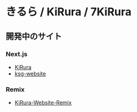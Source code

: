 # きるら / KiRura / 7KiRura
## 開発中のサイト
### Next.js
- [KiRura](https://github.com/KiRura/website-nextjs)
- [ksg-website](https://github.com/KiRura/ksg-website)
### Remix
- [KiRura-Website-Remix](https://github.com/KiRura/website-remix)
